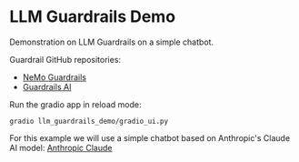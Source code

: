 # LLM Guardrails Demo
Demonstration on LLM Guardrails on a simple chatbot.

Guardrail GitHub repositories:
- [NeMo Guardrails](https://github.com/NVIDIA/NeMo-Guardrails)
- [Guardrails AI](https://github.com/guardrails-ai/guardrails)


Run the gradio app in reload mode:
```shell
gradio llm_guardrails_demo/gradio_ui.py
```

For this example we will use a simple chatbot based on Anthropic's Claude AI model: [Anthropic Claude](https://www.anthropic.com/claude)
